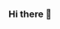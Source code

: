 ### Hi there 👋

<!--
**sudhanshu647/sudhanshu647** is a ✨ _special_ ✨ repository because its `README.md` (this file) appears on your GitHub profile.

Here are some ideas to get you started:

- 🔭 I’m currently working with **MERN** and **JS**.
- 🌱 I’m currently learning **AWS services** and **Graphql**.
- 🤔 I’m looking for help with **Nodejs**
- 💬 Ask me about **Nodejs**
- 🥅 2020 Goals: Contribute more to Open Source projects.
-->
